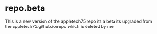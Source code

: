 # repo.beta
This is a new version of the appletech75 repo its a beta its upgraded from the appletech75.github.io/repo which is deleted by me.
